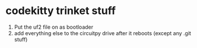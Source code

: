 # codekitty trinket stuff

1. Put the uf2 file on as bootloader
2. add everything else to the circuitpy drive after it reboots (except any .git stuff)
